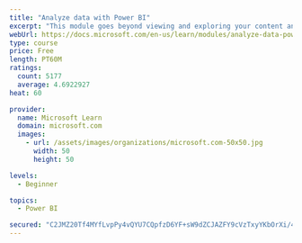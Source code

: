 ```yaml
---
title: "Analyze data with Power BI"
excerpt: "This module goes beyond viewing and exploring your content and explains how to interact with it by working with reports and dashboards to uncover and share new business insights."
webUrl: https://docs.microsoft.com/en-us/learn/modules/analyze-data-power-bi/
type: course
price: Free
length: PT60M
ratings:
  count: 5177
  average: 4.6922927
heat: 60

provider:
  name: Microsoft Learn
  domain: microsoft.com
  images:
    - url: /assets/images/organizations/microsoft.com-50x50.jpg
      width: 50
      height: 50

levels:
  - Beginner

topics:
  - Power BI

secured: "C2JMZ20Tf4MYfLvpPy4vQYU7CQpfzD6YF+sW9dZCJAZFY9cVzTxyYKbOrXi/4o6cw+t995RSczsurD9aTNjCATHId75I4RTv8AygB1JqQe37SnVGgQ26eboR6o8aqSa3deR2jbcoYobHxsyspXl0uaoVgUXOCEjfYVzwXo9HqJkC6yTpo8V/ndMXANBgBZ27Pmgu6AYA2/+xEp2sc8Agn8uZ/dICY28ZkbaxE5m6WHODHns842UzOPqinxR4uWaGzJC45fEayB8CbfdMgJlKjNKpV/j7ZhA4h/KePSk1DrbPKSIXcE7p1JCPUUjbzQpdEOjRjMD0tG0qm2NOHZsUr9wA3uopvatpdJcf1QYv5Aa59B65csQ8ghAmueq2W4qb1p3U+pbWqeCZeYhXKU2i3GiYw0XSGxih3/Dr5x8bp2M=;zxwsZVTC+NnQauEzEDYkCg=="
---
```



